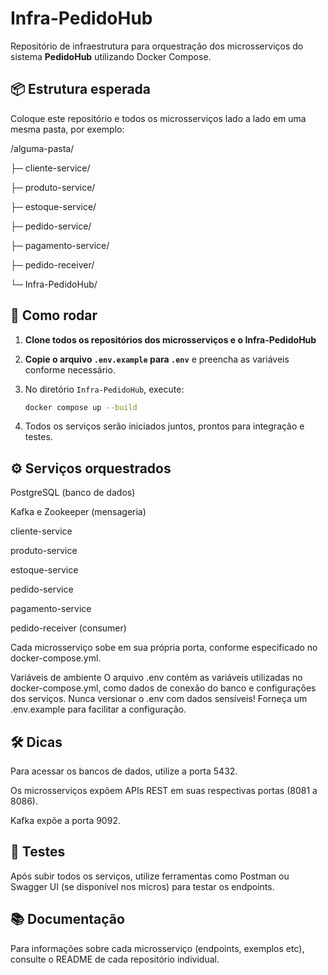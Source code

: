 # Infra-PedidoHub

Repositório de infraestrutura para orquestração dos microsserviços do sistema **PedidoHub** utilizando Docker Compose.

## 📦 Estrutura esperada

Coloque este repositório e todos os microsserviços lado a lado em uma mesma pasta, por exemplo:

/alguma-pasta/

   ├─ cliente-service/

   ├─ produto-service/

   ├─ estoque-service/

   ├─ pedido-service/

   ├─ pagamento-service/

   ├─ pedido-receiver/

   └─ Infra-PedidoHub/

## 🚀 Como rodar

1. **Clone todos os repositórios dos microsserviços e o Infra-PedidoHub**
2. **Copie o arquivo `.env.example` para `.env`** e preencha as variáveis conforme necessário.
3. No diretório `Infra-PedidoHub`, execute:

   ```bash
   docker compose up --build

4. Todos os serviços serão iniciados juntos, prontos para integração e testes.


## ⚙️ Serviços orquestrados
PostgreSQL (banco de dados)

Kafka e Zookeeper (mensageria)

cliente-service

produto-service

estoque-service

pedido-service

pagamento-service

pedido-receiver (consumer)

Cada microsserviço sobe em sua própria porta, conforme especificado no docker-compose.yml.

 Variáveis de ambiente
O arquivo .env contém as variáveis utilizadas no docker-compose.yml, como dados de conexão do banco e configurações dos serviços.
Nunca versionar o .env com dados sensíveis!
Forneça um .env.example para facilitar a configuração.

## 🛠️ Dicas
Para acessar os bancos de dados, utilize a porta 5432.

Os microsserviços expõem APIs REST em suas respectivas portas (8081 a 8086).

Kafka expõe a porta 9092.

## 🧪 Testes
Após subir todos os serviços, utilize ferramentas como Postman ou Swagger UI (se disponível nos micros) para testar os endpoints.

## 📚 Documentação
Para informações sobre cada microsserviço (endpoints, exemplos etc), consulte o README de cada repositório individual.
